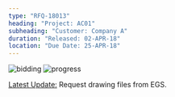 ```yaml
---
type: "RFQ-18013"
heading: "Project: AC01"
subheading: "Customer: Company A"
duration: "Released: 02-APR-18"
location: "Due Date: 25-APR-18"
---
```


![bidding](https://res.cloudinary.com/sdees-reallife/image/upload/v1522740549/PUS-bidding-green.svg)
![progress](https://res.cloudinary.com/sdees-reallife/image/upload/v1522745060/03.jpg)

[Latest Update:](www.sdee.co) Request drawing files from EGS.
